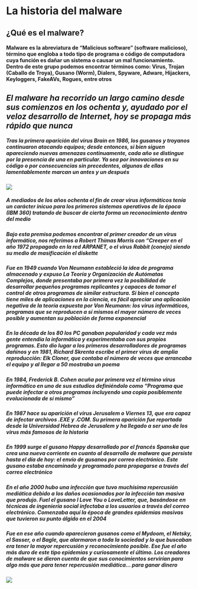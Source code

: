 # La historia del malware

## ¿Qué es el malware?

#### Malware es la abreviatura de “Malicious software” (software malicioso), término que engloba a todo tipo de programa o código de computadora cuya función es dañar un sistema o causar un mal funcionamiento. Dentro de este grupo podemos encontrar términos como: Virus, Trojan (Caballo de Troya), Gusano (Worm), Dialers, Spyware, Adware, Hijackers, Keyloggers, FakeAVs, Rogues, entre otros

## _El malware ha recorrido un largo camino desde sus comienzos en los ochenta y, ayudado por el veloz desarrollo de Internet, hoy se propaga más rápido que nunca_

##### Tras la primera aparición del virus Brain en 1986, los gusanos y troyanos continuaron atacando equipos; desde entonces, si bien siguen apareciendo nuevas amenazas continuamente, cada año se distingue por la presencia de una en particular. Ya sea por innovaciones en su código o por consecuencias sin precedentes, algunas de ellas lamentablemente marcan un antes y un después
![](https://cdn.slidesharecdn.com/ss_cropped_thumbnails/historiamalware-141031153455-conversion-gate01/thumbnail-large.jpg?cb=1477345436)
 
##### A mediados de los años ochenta el fin de crear virus informáticos tenía un carácter inicuo para los primeros sistemas operativos de la época (IBM 360) tratando de buscar de cierta forma un reconocimiento dentro del  medio
##### Bajo esta premisa podemos encontrar al primer creador de un virus informático, nos referimos a Robert Thimas Morris con “Creeper en el año 1972 propagado en la red ARPANET, o el virus Rabbit (conejo) siendo su medio de masificación el diskette

##### Fue en 1949 cuando Von Neumann estableció la idea de programa almacenado y expuso La Teoría y Organización de Autómatas Complejos, donde presentaba por primera vez la posibilidad de desarrollar pequeños programas replicantes y capaces de tomar el control de otros programas de similar estructura. Si bien el concepto tiene miles de aplicaciones en la ciencia, es fácil apreciar una aplicación negativa de la teoría expuesta por Von Neumann: los virus informáticos, programas que se reproducen a sí mismos el mayor número de veces posible y aumentan su población de forma exponencial  
##### En la década de los 80 los PC ganaban popularidad y cada vez más gente entendía la informática y experimentaba con sus propios programas. Esto dio lugar a los primeros desarrolladores de programas dañinos y en 1981, Richard Skrenta escribe el primer virus de amplia reproducción: Elk Cloner, que contaba el número de veces que arrancaba el equipo y al llegar a 50 mostraba un poema
##### En 1984, Frederick B. Cohen acuña por primera vez el término virus informático en uno de sus estudios definiéndolo como “Programa que puede infectar a otros programas incluyendo una copia posiblemente evolucionada de sí mismo” 
##### En 1987 hace su aparición el virus Jerusalem o Viernes 13, que era capaz de infectar archivos .EXE y .COM. Su primera aparición fue reportada desde la Universidad Hebrea de Jerusalem y ha llegado a ser uno de los virus más famosos de la historia 
##### En 1999 surge el gusano Happy desarrollado por el francés Spanska que crea una nueva corriente en cuanto al desarrollo de malware que persiste hasta el día de hoy: el envío de gusanos por correo electrónico. Este gusano estaba encaminado y programado para propagarse a través del correo electrónico
##### En el año 2000 hubo una infección que tuvo muchísima repercusión mediática debido a los daños ocasionados por la infección tan masiva que produjo. Fuel el gusano I Love You o LoveLetter, que, basándose en técnicas de ingeniería social infectaba a los usuarios a través del correo electrónico. Comenzaba aquí la época de grandes epidemias masivas que tuvieron su punto álgido en el 2004
##### Fue en ese año cuando aparecieron gusanos como el Mydoom, el Netsky, el Sasser, o el Bagle, que alarmaron a toda la sociedad y lo que buscaban era tener la mayor repercusión y reconocimiento posible. Ese fue el año más duro de este tipo epidemias y curiosamente el último. Los creadores de malware se dieron cuenta de que sus conocimientos servirían para algo más que para tener repercusión mediática… para ganar dinero
![](http://techtastico.com/files/2008/12/virus-pc.jpg)
